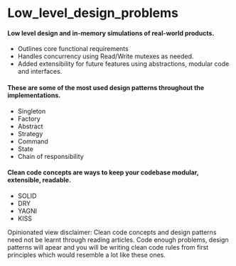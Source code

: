 # Low_level_design_problems

#### Low level design and in-memory simulations of real-world products.
 - Outlines core functional requirements
 - Handles concurrency using Read/Write mutexes as needed.
 - Added extensibility for future features using abstractions, modular code and interfaces.

#### These are some of the most used design patterns throughout the implementations.
 - Singleton 
 - Factory
 - Abstract
 - Strategy
 - Command
 - State
 - Chain of responsibility

#### Clean code concepts are ways to keep your codebase modular, extensible, readable.
 - SOLID
 - DRY
 - YAGNI
 - KISS

 Opinionated view disclaimer: Clean code concepts and design patterns need not be learnt through reading articles. Code enough problems, design patterns will apear and you will be writing clean code rules from first principles which would resemble a lot like these ones.

